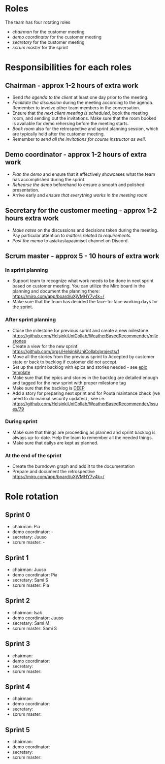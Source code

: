 # Roles

The team has four rotating roles
- *chairman* for the customer meeting
- *demo coordinator* for the customer meeting
- *secretary* for the customer meeting
- *scrum master* for the sprint

# Responsibilities for each roles

## Chairman  - approx 1-2 hours of extra work

- Send *the agenda to the client* at least one day prior to the meeting.
- *Facilitate the discussion* during the meeting according to the agenda. Remember to involve other team members in the conversation.
- Ensure that *the next client meeting is scheduled*, book the meeting room, and sending out the invitations. Make sure that the room booked is available for demo rehersing before the meeting starts.
- *Book room* also for the retrospective and sprint planning session, which are typically held after the customer meeting.
- Remember to *send all the invitations for course instructor as well*.

## Demo coordinator  - approx 1-2 hours of extra work

- *Plan the demo* and ensure that it effectively showcases what the team has accomplished during the sprint. 
- *Rehearse the demo* beforehand to ensure a smooth and polished presentation. 
- Arrive early and *ensure that everything works in the meeting room*.

## Secretary for the customer meeting  - approx 1-2 hours extra work

- *Make notes* on the discussions and decisions taken during the meeting. Pay particular attention to *matters related to requirements*.
- *Post the memo* to asiakastapaamiset channel on Discord. 

## Scrum master  - approx 5 - 10 hours of extra work

### In sprint planning

- Support team to recognize what work needs to be done in next sprint based on customer meeting. You can utilize the Miro board in the planning and document the planning there: https://miro.com/app/board/uXjVMHY7v4k=/
- Make sure that the team has decided the face-to-face working days for the sprint.

### After sprint planning 

- Close the milestone for previous sprint and create a new milestone https://github.com/HelsinkiUniCollab/WeatherBasedRecommender/milestones
- Create a view for the new sprint https://github.com/orgs/HelsinkiUniCollab/projects/1 
- Move all the stories from the previous sprint to Accepted by customer state or back to backlog if customer did not accept.
- Set up the sprint backlog with epics and stories needed - see [epic template](https://github.com/orgs/HelsinkiUniCollab/projects/1/views/4?pane=issue&itemId=29332437)
- Make sure that the epics and stories in the backlog are detailed enough and tagged for the new sprint with proper milestone tag
- Make sure that the backlog is [DEEP](https://www.romanpichler.com/blog/make-the-product-backlog-deep/)
- Add a story for preparing next sprint and for Pouta maintance check (we need to do manual security updates) , see i.e. https://github.com/HelsinkiUniCollab/WeatherBasedRecommender/issues/79

### During sprint

- Make sure that things are proceeding as planned and sprint backlog is always up-to-date. Help the team to remember all the needed things.
- Make sure that dailys are kept as planned.

### At the end of the sprint

- Create the burndown graph and add it to the documentation
- Prepare and document the retrospective https://miro.com/app/board/uXjVMHY7v4k=/


# Role rotation

## Sprint 0
- chairman: Pia 
- demo coordinator: -  
- secretary: Juuso 
- scrum master: - 

## Sprint 1
- chairman: Juuso 
- demo coordinator: Pia
- secretary: Sami S 
- scrum master: Pia

## Sprint 2
- chairman: Isak
- demo coordinator: Juuso
- secretary: Sami M
- scrum master: Sami S

## Sprint 3

- chairman: 
- demo coordinator: 
- secretary: 
- scrum master: 

## Sprint 4

- chairman: 
- demo coordinator: 
- secretary: 
- scrum master: 

## Sprint 5

- chairman: 
- demo coordinator: 
- secretary: 
- scrum master: 

